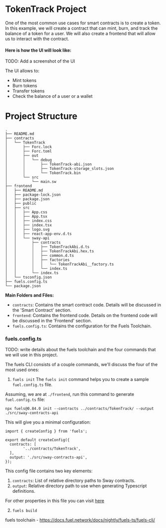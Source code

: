# TokenTrack Project

One of the most common use cases for smart contracts is to create a token. In this example, we will create a contract
that can mint, burn, and track the balance of a token for a user. We will also create a frontend that will allow us
to interact with the contract.

#### Here is how the UI will look like:

TODO: Add a screenshot of the UI

The UI allows to:

- Mint tokens
- Burn tokens
- Transfer tokens
- Check the balance of a user or a wallet

# Project Structure

```
.
├── README.md
├── contracts
│   └── TokenTrack
│       ├── Forc.lock
│       ├── Forc.toml
│       ├── out
│       │   └── debug
│       │       ├── TokenTrack-abi.json
│       │       ├── TokenTrack-storage_slots.json
│       │       └── TokenTrack.bin
│       └── src
│           └── main.sw
├── frontend
│   ├── README.md
│   ├── package-lock.json
│   ├── package.json
│   ├── public
│   ├── src
│   │   ├── App.css
│   │   ├── App.tsx
│   │   ├── index.css
│   │   ├── index.tsx
│   │   ├── logo.svg
│   │   ├── react-app-env.d.ts
│   │   └── sway-api
│   │       ├── contracts
│   │       │   ├── TokenTrackAbi.d.ts
│   │       │   ├── TokenTrackAbi.hex.ts
│   │       │   ├── common.d.ts
│   │       │   ├── factories
│   │       │   │   └── TokenTrackAbi__factory.ts
│   │       │   └── index.ts
│   │       └── index.ts
│   └── tsconfig.json
├── fuels.config.ts
└── package.json
```

**Main Folders and Files:**

- `contracts`: Contains the smart contract code. Details will be discussed in the 'Smart Contract' section.
- `frontend`: Contains the frontend code. Details on the frontend code will be discussed in the 'Frontend' section.
- `fuels.config.ts`: Contains the configuration for the Fuels Toolchain.

### fuels.config.ts

TODO: write details about the fuels toolchain and the four commands that we will use in this project.

The fuels CLI consists of a couple commands, we'll discuss the four of the most used ones:

1. `fuels init`
   The `fuels init` command helps you to create a sample `fuel.config.ts` file.

Assuming, we are at `./frontend`, run this command to generate `fuel.config.ts` file:

```
npx fuels@0.84.0 init --contracts ../contracts/TokenTrack/ --output ./src/sway-contracts-api
```

This will give you a minimal configuration:

```
import { createConfig } from 'fuels';

export default createConfig({
  contracts: [
        '../contracts/TokenTrack',
  ],
  output: './src/sway-contracts-api',
});
```

This config file contains two key elements: 
1. `contracts`: List of relative directory paths to Sway contracts. 
2. `output`: Relative directory path to use when generating Typescript definitions.

For other properties in this file you can visit [here](https://docs.fuel.network/docs/nightly/fuels-ts/fuels-cli/config-file/)

2. `fuels build`


fuels toolchain - https://docs.fuel.network/docs/nightly/fuels-ts/fuels-cli/
